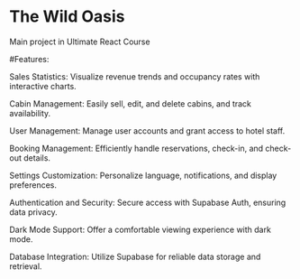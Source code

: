 # The Wild Oasis

Main project in Ultimate React Course

#Features:

Sales Statistics: Visualize revenue trends and occupancy rates with interactive charts.

Cabin Management: Easily sell, edit, and delete cabins, and track availability.

User Management: Manage user accounts and grant access to hotel staff.

Booking Management: Efficiently handle reservations, check-in, and check-out details.

Settings Customization: Personalize language, notifications, and display preferences.

Authentication and Security: Secure access with Supabase Auth, ensuring data privacy.

Dark Mode Support: Offer a comfortable viewing experience with dark mode.

Database Integration: Utilize Supabase for reliable data storage and retrieval.
